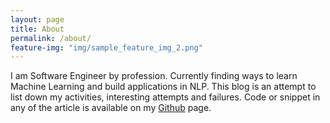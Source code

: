 ```yaml
---
layout: page
title: About
permalink: /about/
feature-img: "img/sample_feature_img_2.png"
---
```


I am Software Engineer by profession. Currently finding ways to learn Machine Learning and build applications in NLP. This blog is an attempt to list down my activities, interesting attempts and failures. Code or snippet in any of the article is available on my [Github](https://github.com/utk4rsh/) page.

